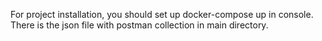 For project installation, you should set up docker-compose up in console.
There is the json file with postman collection in main directory.
